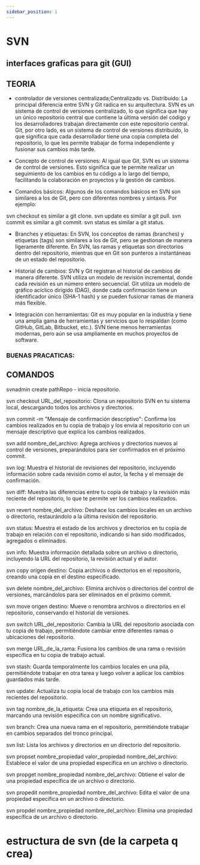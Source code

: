 ```yaml
---
sidebar_position: 1
---
```


# SVN

## interfaces graficas para git (GUI)

## TEORIA

- controlador de versiones centralizada;Centralizado vs. Distribuido: La principal diferencia entre SVN y Git radica en su arquitectura. SVN es un sistema de control de versiones centralizado, lo que significa que hay un único repositorio central que contiene la última versión del código y los desarrolladores trabajan directamente con este repositorio central. Git, por otro lado, es un sistema de control de versiones distribuido, lo que significa que cada desarrollador tiene una copia completa del repositorio, lo que les permite trabajar de forma independiente y fusionar sus cambios más tarde.

- Concepto de control de versiones: Al igual que Git, SVN es un sistema de control de versiones. Esto significa que te permite realizar un seguimiento de los cambios en tu código a lo largo del tiempo, facilitando la colaboración en proyectos y la gestión de cambios.

- Comandos básicos: Algunos de los comandos básicos en SVN son similares a los de Git, pero con diferentes nombres y sintaxis. Por ejemplo:

svn checkout es similar a git clone.
svn update es similar a git pull.
svn commit es similar a git commit.
svn status es similar a git status.

- Branches y etiquetas: En SVN, los conceptos de ramas (branches) y etiquetas (tags) son similares a los de Git, pero se gestionan de manera ligeramente diferente. En SVN, las ramas y etiquetas son directorios dentro del repositorio, mientras que en Git son punteros a instantáneas de un estado del repositorio.

- Historial de cambios: SVN y Git registran el historial de cambios de manera diferente. SVN utiliza un modelo de revisión incremental, donde cada revisión es un número entero secuencial. Git utiliza un modelo de gráfico acíclico dirigido (DAG), donde cada confirmación tiene un identificador único (SHA-1 hash) y se pueden fusionar ramas de manera más flexible.

- Integración con herramientas: Git es muy popular en la industria y tiene una amplia gama de herramientas y servicios que lo respaldan (como GitHub, GitLab, Bitbucket, etc.). SVN tiene menos herramientas modernas, pero aún se usa ampliamente en muchos proyectos de software.

### BUENAS PRACATICAS:

## COMANDOS

svnadmin create pathRepo - inicia repositorio.

svn checkout URL_del_repositorio: Clona un repositorio SVN en tu sistema local, descargando todos los archivos y directorios.

svn commit -m "Mensaje de confirmación descriptivo": Confirma los cambios realizados en tu copia de trabajo y los envía al repositorio con un mensaje descriptivo que explica los cambios realizados.

svn add nombre_del_archivo: Agrega archivos y directorios nuevos al control de versiones, preparándolos para ser confirmados en el próximo commit.

svn log: Muestra el historial de revisiones del repositorio, incluyendo información sobre cada revisión como el autor, la fecha y el mensaje de confirmación.

svn diff: Muestra las diferencias entre tu copia de trabajo y la revisión más reciente del repositorio, lo que te permite ver los cambios realizados.

svn revert nombre_del_archivo: Deshace los cambios locales en un archivo o directorio, restaurándolo a la última revisión del repositorio.

svn status: Muestra el estado de los archivos y directorios en tu copia de trabajo en relación con el repositorio, indicando si han sido modificados, agregados o eliminados.

svn info: Muestra información detallada sobre un archivo o directorio, incluyendo la URL del repositorio, la revisión actual y el autor.

svn copy origen destino: Copia archivos o directorios en el repositorio, creando una copia en el destino especificado.

svn delete nombre_del_archivo: Elimina archivos o directorios del control de versiones, marcándolos para ser eliminados en el próximo commit.

svn move origen destino: Mueve o renombra archivos o directorios en el repositorio, conservando el historial de versiones.

svn switch URL_del_repositorio: Cambia la URL del repositorio asociada con tu copia de trabajo, permitiéndote cambiar entre diferentes ramas o ubicaciones del repositorio.

svn merge URL_de_la_rama: Fusiona los cambios de una rama o revisión específica en tu copia de trabajo actual.

svn stash: Guarda temporalmente los cambios locales en una pila, permitiéndote trabajar en otra tarea y luego volver a aplicar los cambios guardados más tarde.

svn update: Actualiza tu copia local de trabajo con los cambios más recientes del repositorio.

svn tag nombre_de_la_etiqueta: Crea una etiqueta en el repositorio, marcando una revisión específica con un nombre significativo.

svn branch: Crea una nueva rama en el repositorio, permitiéndote trabajar en cambios separados del tronco principal.

svn list: Lista los archivos y directorios en un directorio del repositorio.

svn propset nombre_propiedad valor_propiedad nombre_del_archivo: Establece el valor de una propiedad específica en un archivo o directorio.

svn propget nombre_propiedad nombre_del_archivo: Obtiene el valor de una propiedad específica de un archivo o directorio.

svn propedit nombre_propiedad nombre_del_archivo: Edita el valor de una propiedad específica en un archivo o directorio.

svn propdel nombre_propiedad nombre_del_archivo: Elimina una propiedad específica de un archivo o directorio.

# estructura de svn (de la carpeta q crea)
